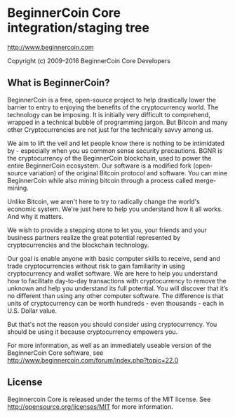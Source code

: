 BeginnerCoin Core integration/staging tree
=====================================

http://www.beginnercoin.com

Copyright (c) 2009-2016 BeginnerCoin Core Developers

What is BeginnerCoin?
----------------

BeginnerCoin is a free, open-source project to help drastically lower the barrier to entry to enjoying the benefits of the cryptocurrency world.  The technology can be imposing. It is initially very difficult to comprehend, wrapped in a technical bubble of programming jargon. But Bitcoin and many other Cryptocurrencies are not just for the technically savvy among us.

We aim to lift the veil and let people know there is nothing to be intimidated by - especially when you us common sense security precautions. BGNR is the cryptocurrency of the BeginnerCoin blockchain, used to power the entire BeginnerCoin ecosystem. Our software is a modified fork (open-source variation) of the original Bitcoin protocol and software. You can mine BeginnerCoin while also mining bitcoin through a process called merge-mining.

Unlike Bitcoin, we aren't here to try to radically change the world's economic system. We're just here to help you understand how it all works. And why it matters.

We wish to provide a stepping stone to let you, your friends and your business partners realize the great potential represented by cryptocurrencies and the blockchain technology.

Our goal is enable anyone with basic computer skills to receive, send and trade cryptocurrencies without risk to gain familiarity in using cryptocurrency and wallet software.  We are here to help you understand how to facilitate day-to-day transactions with cryptocurrency to remove the unknown and help you understand its full potential. You will discover that it’s no different than using any other computer software. The difference is that units of cryptocurrency can be worth hundreds - even thousands - each in U.S. Dollar value.

But that's not the reason you should consider using cryptocurrency. You should be using it because cryptocurrency empowers you.

For more information, as well as an immediately useable version of the BeginnerCoin Core software, see http://www.beginnercoin.com/forum/index.php?topic=22.0

License
-------

Beginnercoin Core is released under the terms of the MIT license. See http://opensource.org/licenses/MIT for more information.
